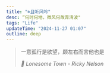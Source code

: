 ```yaml
---
title: "❄️且听风吟"
desc: “何时何地，微风何故弄清波"
tags: "Life"
updateTime: "2024-11-27 01:07"
outline: deep
---
```


> 一意孤行是欲望，顾左右而言他也是
>
>*🎵 Lonesome Town - Ricky Nelson*
